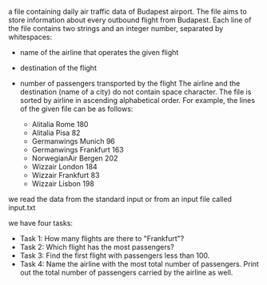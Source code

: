 a file containing daily air traffic data of Budapest airport. The file aims to store information about every outbound flight from Budapest. Each
line of the file contains two strings and an integer number, separated by whitespaces:
- name of the airline that operates the given flight
- destination of the flight
- number of passengers transported by the flight
The airline and the destination (name of a city) do not contain space character. The file is sorted by airline in ascending alphabetical order.
For example, the lines of the given file can be as follows:

  - Alitalia Rome 180
  - Alitalia Pisa 82
  - Germanwings Munich 96
  - Germanwings Frankfurt 163
  - NorwegianAir Bergen 202
  - Wizzair London 184
  - Wizzair Frankfurt 83
  - Wizzair Lisbon 198
  
 
we read the data from the standard input or from an input file called input.txt
  
we have four tasks:
- Task 1:
    How many flights are there to "Frankfurt"?
- Task 2:
    Which flight has the most passengers?
- Task 3:
    Find the first flight with passengers less than 100.
- Task 4:
    Name the airline with the most total number of passengers. Print out the total number of passengers carried by the airline as well.
